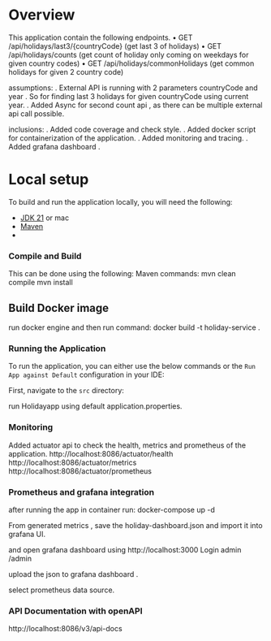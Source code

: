# Overview

This application contain the following endpoints.
• GET /api/holidays/last3/{countryCode} (get last 3 of holidays)
• GET /api/holidays/counts (get count of holiday only coming on weekdays for given country codes)
• GET /api/holidays/commonHolidays (get common holidays for given 2 country code)

assumptions: 
. External API is running with 2 parameters countryCode and year . So for finding last 3 holidays for given 
    countryCode using current year.
. Added Async for second count api , as there can be multiple external api call possible.

inclusions:
. Added code coverage and check style.
. Added docker script for containerization of the application.
. Added monitoring and tracing.
. Added grafana dashboard .

# Local setup

To build and run the application locally, you will need the following:

* [JDK 21](https://www.oracle.com/java/technologies/downloads/#jdk21-windows) or mac
* [Maven](https://maven.apache.org/download.cgi)
* 
### Compile and Build

This can be done using the following:
Maven commands:
mvn clean compile
mvn install

## Build Docker image 
run docker engine and then run command:
docker build -t holiday-service .

### Running the Application

To run the application, you can either use the below commands or the `Run App against Default` configuration in your
IDE:

First, navigate to the `src` directory:

run Holidayapp using default application.properties.

### Monitoring 
Added actuator api to check the health, metrics and prometheus of the application.
http://localhost:8086/actuator/health
http://localhost:8086/actuator/metrics
http://localhost:8086/actuator/prometheus

### Prometheus and grafana integration
after running the app in container run:
docker-compose up -d

From generated metrics , save the holiday-dashboard.json and import it into grafana UI.

and open grafana dashboard using http://localhost:3000
Login admin /admin

upload the json to grafana dashboard .

select prometheus data source.

### API Documentation with openAPI
http://localhost:8086/v3/api-docs
